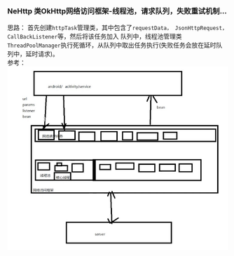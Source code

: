 ### NeHttp 类OkHttp网络访问框架-线程池，请求队列，失败重试机制...
思路：
首先创建`httpTask`管理类，其中包含了`requestData， JsonHttpRequest， CallBackListener`等，然后将该任务加入
队列中，线程池管理类`ThreadPoolManager`执行死循环，从队列中取出任务执行(失败任务会放在延时队列中，延时请求)。  
参考：  
![image](https://github.com/tianyalu/NeHttp/blob/master/show/analyse.png)